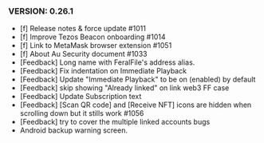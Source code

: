 ### VERSION: 0.26.1
- [f] Release notes & force update #1011
- [f] Improve Tezos Beacon onboarding #1014
- [f] Link to MetaMask browser extension #1051
- [f] About Au Security document #1033
- [Feedback] Long name with FeralFile's address alias.
- [Feedback] Fix indentation on Immediate Playback
- [Feedback] Update "Immediate Playback" to be on (enabled) by default
- [Feedback] skip showing "Already linked" on link web3 FF case
- [Feedback] Update Subscription text 
- [Feedback] [Scan QR code] and [Receive NFT] icons are hidden when scrolling down but it stills work #1056
- [Feedback] try to cover the multiple linked accounts bugs
- Android backup warning screen.
